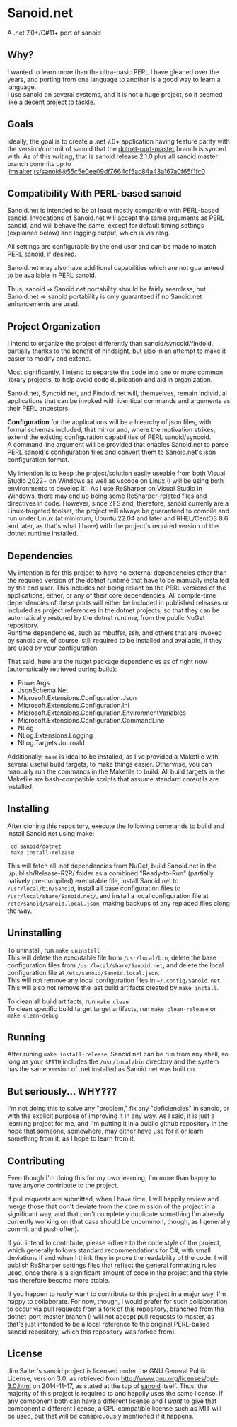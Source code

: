  # Sanoid.net

 A .net 7.0+/C#11+ port of sanoid
 
 ## Why?

 I wanted to learn more than the ultra-basic PERL I have gleaned over the years, and porting from one language to
 another is a good way to learn a language.\
 I use sanoid on several systems, and it is not a huge project, so it seemed like a decent project to tackle.

 ## Goals

 Ideally, the goal is to create a .net 7.0+ application having feature parity with the version/commit of sanoid
 that the [dotnet-port-master](../tree/dotnet-port-master) branch is synced with. As of this writing, that is
 sanoid release 2.1.0 plus all sanoid master branch commits up to
 [jimsalterjrs/sanoid@55c5e0ee09df7664cf5ac84a43a167a0f65f1fc0](https://github.com/jimsalterjrs/sanoid/commit/55c5e0ee09df7664cf5ac84a43a167a0f65f1fc0)
 
 ## Compatibility With PERL-based sanoid
 
 Sanoid.net is intended to be at least mostly compatible with PERL-based sanoid. Invocations of Sanoid.net will
 accept the same arguments as PERL sanoid, and will behave the same, except for default timing settings 
 (explained below) and logging output, which is via nlog.
 
 All settings are configurable by the end user and can be made to match PERL sanoid, if desired.
 
 Sanoid.net may also have additional capabilities which are not guaranteed to be available in PERL sanoid.
 
 Thus, sanoid => Sanoid.net portability should be fairly seemless, but Sanoid.net => sanoid portability is only
 guaranteed if no Sanoid.net enhancements are used.

 ## Project Organization

 I intend to organize the project differently than sanoid/syncoid/findoid, partially thanks to the benefit of
 hindsight, but also in an attempt to make it easier to modify and extend.

 Most significantly, I intend to separate the code into one or more common library projects, to help avoid code
 duplication and aid in organization.

 Sanoid.net, Syncoid.net, and Findoid.net will, themselves, remain individual applications that can be invoked
 with identical commands and arguments as their PERL ancestors.

 **Configuration** for the applications will be a hiearchy of json files, with formal schemas included, 
 that mirror and, where the motivation strikes, extend the existing configuration capabilities of PERL 
 sanoid/syncoid.\
 A command line argument will be provided that enables Sanoid.net to parse PERL sanoid's configuration files
 and convert them to Sanoid.net's json configuration format.

 My intention is to keep the project/solution easily useable from both Visual Studio 2022+ on Windows as well
 as vscode on Linux (I will be using both environments to develop it). As I use ReSharper on Visual Studio in
 Windows, there may end up being some ReSharper-related files and directives in code. However, since ZFS and,
 therefore, sanoid currenly are a Linux-targeted toolset, the project will always be guaranteed to compile and
 run under Linux (at minimum, Ubuntu 22.04 and later and RHEL/CentOS 8.6 and later, as that's what I have) with
 the project's required version of the dotnet runtime installed.

 ## Dependencies

 My intention is for this project to have no external dependencies other than the required version of the
 dotnet runtime that have to be manually installed by the end user. This includes not being reliant on the
 PERL versions of the applications, either, or any of their core dependencies. All compile-time dependencies of
 these ports will either be included in published releases or included as project references in the dotnet 
 projects, so that they can be automatically restored by the dotnet runtime, from the public NuGet repository.\
 Runtime dependencies, such as mbuffer, ssh, and others that are invoked by sanoid are, of course, still
 required to be installed and available, if they are used by your configuration.
 
 That said, here are the nuget package dependencies as of right now (automatically retrieved during build):
 
  - PowerArgs
  - JsonSchema.Net
  - Microsoft.Extensions.Configuration.Json
  - Microsoft.Extensions.Configuration.Ini
  - Microsoft.Extensions.Configuration.EnvironmentVariables
  - Microsoft.Extensions.Configuration.CommandLine
  - NLog
  - NLog.Extensions.Logging
  - NLog.Targets.Journald

  Additionally, `make` is ideal to be installed, as I've provided a Makefile with several useful build
  targets, to make things easier. Otherwise, you can manually run the commands in the Makefile to build. All
  build targets in the Makefile are bash-compatible scripts that assume standard coreutils are installed.

 ## Installing
 
 After cloning this repository, execute the following commands to build and install Sanoid.net using make:

     cd sanoid/dotnet
     make install-release

 This will fetch all .net dependencies from NuGet, build Sanoid.net in the ./publish/Release-R2R/ folder as a
 combined "Ready-to-Run" (partially natively pre-compiled) executable file, install Sanoid.net to
 `/usr/local/bin/Sanoid`, install all base configuration files to `/usr/local/share/Sanoid.net/`, and install
 a local configuration file at `/etc/sanoid/Sanoid.local.json`, making backups of any replaced files
 along the way.

 ## Uninstalling

 To uninstall, run `make uninstall`\
 This will delete the executable file from `/usr/local/bin`, delete the base configuration files from 
 `/usr/local/share/Sanoid.net`, and delete the local configuration file at `/etc/sanoid/Sanoid.local.json`.\
 This will not remove any local configuration files in `~/.config/Sanoid.net`.\
 This will also not remove the last build artifacts created by `make install`.

 To clean all build artifacts, run `make clean`\
 To clean specific build target target artifacts, run `make clean-release` or `make clean-debug`

 ## Running

 After runing `make install-release`, Sanoid.net can be run from any shell, so long as your `$PATH` includes
 the  `/usr/local/bin` directory and the system has the same version of .net installed as Sanoid.net was
 built on.


 ## But seriously... WHY???

 I'm not doing this to solve any "problem," fix any "deficiencies" in sanoid, or with the explicit purpose of
 improving it in any way. As I said, it is just a learning project for me, and I'm putting it in a public github
 repository in the hope that someone, somewhere, may either have use for it or learn something from it, as I hope
 to learn from it.

 ## Contributing

 Even though I'm doing this for my own learning, I'm more than happy to have anyone contribute to the project.

 If pull requests are submitted, when I have time, I will happily review and merge those that don't deviate from
 the core mission of the project in a significant way, and that don't completely duplicate something I'm already
 currently working on (that case should be uncommon, though, as I generally commit and push often).

 If you intend to contribute, please adhere to the code style of the project, which generally follows standard
 recommendations for C#, with small deviations if and when I think they improve the readability of the code.
 I will publish ReSharper settings files that reflect the general formatting rules used, once there is a
 significant amount of code in the project and the style has therefore become more stable.
 
 If you happen to _really_ want to contribute to this project in a major way, I'm happy to collaborate. For now,
 though, I would prefer for such collaboration to occur via pull requests from a fork of this repository, branched
 from the dotnet-port-master branch (I will not accept pull requests to master, as that's just intended to be
 a local reference to the original PERL-based sanoid repository, which this repository was forked from).

 ## License

 Jim Salter's sanoid project is licensed under the GNU General Public License, version 3.0, as retrieved from
 http://www.gnu.org/licenses/gpl-3.0.html on 2014-11-17, as stated at the top of
 [sanoid](https://github.com/jimsalterjrs/sanoid/blob/master/sanoid) itself. Thus, the majority of this project is
 required to and happily uses the same license. If any component both can have a different license and I _want_ to
 give that component a different license, a GPL-compatible license such as MIT will be used, but that will be
 conspicuously mentioned if it happens.
